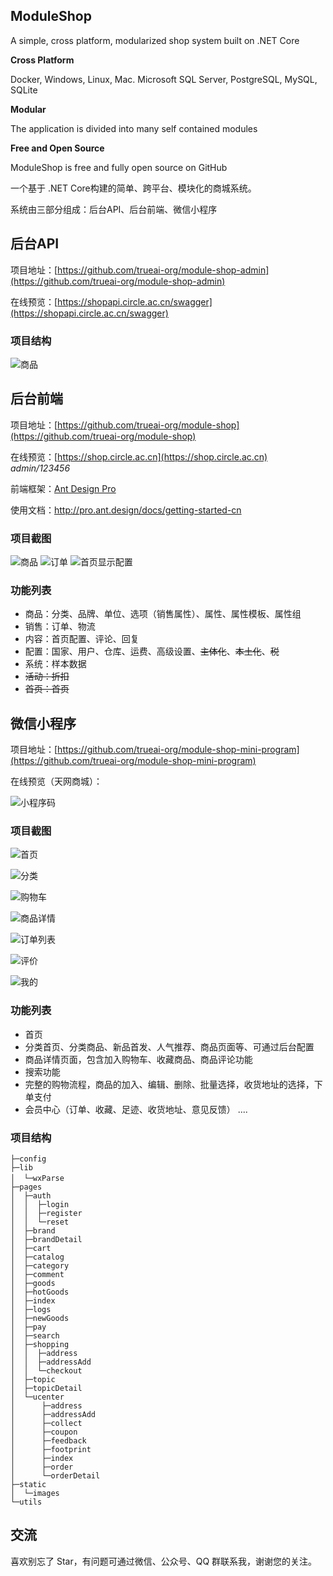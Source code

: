 ## ModuleShop

A simple, cross platform, modularized shop system built on .NET Core

**Cross Platform**

Docker, Windows, Linux, Mac. Microsoft SQL Server, PostgreSQL, MySQL, SQLite

**Modular**

The application is divided into many self contained modules

**Free and Open Source**

ModuleShop is free and fully open source on GitHub

一个基于 .NET Core构建的简单、跨平台、模块化的商城系统。

系统由三部分组成：后台API、后台前端、微信小程序

## 后台API

项目地址：[https://github.com/trueai-org/module-shop-admin](https://github.com/trueai-org/module-shop-admin)

在线预览：[https://shopapi.circle.ac.cn/swagger](https://shopapi.circle.ac.cn/swagger)

### 项目结构

![商品](https://gogs.circle.ac.cn/gogs/data/raw/master/images/devenv_2019-05-23_18-20-12.png)

## 后台前端

项目地址：[https://github.com/trueai-org/module-shop](https://github.com/trueai-org/module-shop)

在线预览：[https://shop.circle.ac.cn](https://shop.circle.ac.cn) *admin/123456*

前端框架：[Ant Design Pro](https://pro.ant.design)

使用文档：http://pro.ant.design/docs/getting-started-cn

### 项目截图

![商品](https://gogs.circle.ac.cn/gogs/data/raw/master/images/chrome_2019-05-23_18-14-51.png)
![订单](https://gogs.circle.ac.cn/gogs/data/raw/master/images/chrome_2019-05-23_18-14-19.png)
![首页显示配置](https://gogs.circle.ac.cn/gogs/data/raw/master/images/chrome_2019-05-23_18-13-50.png)

### 功能列表

+ 商品：分类、品牌、单位、选项（销售属性）、属性、属性模板、属性组
+ 销售：订单、物流
+ 内容：首页配置、评论、回复
+ 配置：国家、用户、仓库、运费、高级设置、~~主体化~~、~~本土化~~、~~税~~
+ 系统：样本数据
+ ~~活动：折扣~~
+ ~~首页：首页~~

## 微信小程序

项目地址：[https://github.com/trueai-org/module-shop-mini-program](https://github.com/trueai-org/module-shop-mini-program)

在线预览（天网商城）：

![小程序码](https://gogs.circle.ac.cn/gogs/data/raw/master/images/shop_mp_8.jpg)

### 项目截图

![首页](https://gogs.circle.ac.cn/gogs/data/raw/master/images/wechatdevtools_2019-04-26_17-44-30.png)

![分类](https://gogs.circle.ac.cn/gogs/data/raw/master/images/wechatdevtools_2019-04-26_17-45-37.png)

![购物车](https://gogs.circle.ac.cn/gogs/data/raw/master/images/wechatdevtools_2019-04-26_17-50-15.png)

![商品详情](https://gogs.circle.ac.cn/gogs/data/raw/master/images/wechatdevtools_2019-04-26_17-50-50.png)

![订单列表](https://gogs.circle.ac.cn/gogs/data/raw/master/images/wechatdevtools_2019-04-26_17-54-33.png)

![评价](https://gogs.circle.ac.cn/gogs/data/raw/master/images/wechatdevtools_2019-04-26_17-56-43.png)

![我的](https://gogs.circle.ac.cn/gogs/data/raw/master/images/wechatdevtools_2019-04-26_17-57-19.png)


### 功能列表
+ 首页
+ 分类首页、分类商品、新品首发、人气推荐、商品页面等、可通过后台配置
+ 商品详情页面，包含加入购物车、收藏商品、商品评论功能
+ 搜索功能
+ 完整的购物流程，商品的加入、编辑、删除、批量选择，收货地址的选择，下单支付
+ 会员中心（订单、收藏、足迹、收货地址、意见反馈）
....

### 项目结构
```
├─config                
├─lib
│  └─wxParse　　　
├─pages
│  ├─auth
│  │  ├─login
│  │  ├─register
│  │  └─reset
│  ├─brand
│  ├─brandDetail
│  ├─cart
│  ├─catalog
│  ├─category
│  ├─comment
│  ├─goods
│  ├─hotGoods
│  ├─index
│  ├─logs
│  ├─newGoods
│  ├─pay
│  ├─search
│  ├─shopping
│  │  ├─address
│  │  ├─addressAdd
│  │  └─checkout
│  ├─topic
│  ├─topicDetail
│  └─ucenter
│      ├─address
│      ├─addressAdd
│      ├─collect
│      ├─coupon
│      ├─feedback
│      ├─footprint
│      ├─index
│      ├─order
│      └─orderDetail
├─static
│  └─images
└─utils
```

## 交流

喜欢别忘了 Star，有问题可通过微信、公众号、QQ 群联系我，谢谢您的关注。
